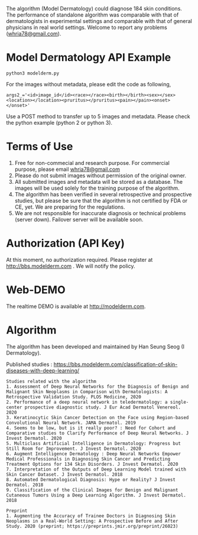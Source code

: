 The algorithm (Model Dermatology) could diagnose 184 skin conditions. The performance of standalone algorithm was comparable with that of dermatologists in experimental settings and comparable with that of general physicians in real world settings. Welcome to report any problems (whria78@gmail.com).

# Model Dermatology API Example

<pre><code>python3 modelderm.py
</code></pre>

For the images without metadata, please edit the code as following, 
```
args2_='<id>image_id</id><race></race><birth></birth><sex></sex><location></location><pruritus></pruritus><pain></pain><onset></onset>'
```

Use a POST method to transfer up to 5 images and metadata. Please check the python example (python 2 or python 3). 

# Terms of Use
1) Free for non-commecial and research purpose. For commercial purpose, please email whria78@gmail.com
2) Please do not submit images without permission of the original owner. 
3) All submitted images and metadata will be stored as a database. The images will be used solely for the training purpose of the algorithm. 
4) The algorithm has been verified in several retrospective and prospective studies, but please be sure that the algorithm is not certified by FDA or CE, yet. We are preparing for the regulations.
5) We are not responsible for inaccurate diagnosis or technical problems (server down). Failover server will be available soon.

# Authorization (API Key)
At this moment, no authorization required. Please register at http://bbs.modelderm.com . We will notify the policy.

# Web-DEMO
The realtime DEMO is available at http://modelderm.com. 

# Algorithm
The algorithm has been developed and maintained by Han Seung Seog (I Dermatology).

Published studies : https://bbs.modelderm.com/classification-of-skin-diseases-with-deep-learning/

```
Studies related with the algorithm
1. Assessment of Deep Neural Networks for the Diagnosis of Benign and Malignant Skin Neoplasms in Comparison with Dermatologists: A Retrospective Validation Study. PLOS Medicine, 2020
2. Performance of a deep neural network in teledermatology: a single‐center prospective diagnostic study. J Eur Acad Dermatol Venereol. 2020
3. Keratinocytic Skin Cancer Detection on the Face using Region-based Convolutional Neural Network. JAMA Dermatol. 2019
4. Seems to be low, but is it really poor? : Need for Cohort and Comparative studies to Clarify Performance of Deep Neural Networks. J Invest Dermatol. 2020
5. Multiclass Artificial Intelligence in Dermatology: Progress but Still Room for Improvement. J Invest Dermatol. 2020
6. Augment Intelligence Dermatology : Deep Neural Networks Empower Medical Professionals in Diagnosing Skin Cancer and Predicting Treatment Options for 134 Skin Disorders. J Invest Dermatol. 2020
7. Interpretation of the Outputs of Deep Learning Model trained with Skin Cancer Dataset. J Invest Dermatol. 2018
8. Automated Dermatological Diagnosis: Hype or Reality? J Invest Dermatol. 2018
9. Classification of the Clinical Images for Benign and Malignant Cutaneous Tumors Using a Deep Learning Algorithm. J Invest Dermatol. 2018

Preprint
1. Augmenting the Accuracy of Trainee Doctors in Diagnosing Skin Neoplasms in a Real-World Setting: A Prospective Before and After Study. 2020 (preprint; https://preprints.jmir.org/preprint/26023)
```
